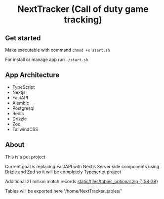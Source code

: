 
<h1 align="center">NextTracker (Call of duty game tracking)</h1>

## Get started
Make executable with command `chmod +x start.sh`

For install or manage app run `./start.sh`

## App Architecture
- TypeScript
- Nextjs
- FastAPI
- Alembic
- Postgresql
- Redis
- Drizzle
- Zod
- TailwindCSS

## About
This is a pet project

Current goal is replacing FastAPI with Nextjs Server side components using Drizle and Zod
so it will be completely Typescript project

Additional 21 million match records
[static/files/tables_optional.zip (1,58 GB)](https://drive.google.com/file/d/1xosMog6GtlKoKu7AmvGJudAz1EDY0giU/view?usp=sharing)

Tables will be exported here '/home/NextTracker_tables/'
